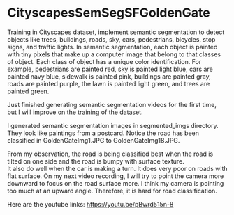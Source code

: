 # CityscapesSemSegSFGoldenGate
Training in Cityscapes dataset, implement semantic segmentation to detect objects like trees, buildings, roads, sky, cars, pedestrians, 
bicycles, stop signs, and traffic lights.  In semantic segmentation, each object is painted with tiny pixels that make up a computer
image that belong to that classes of object. Each class of object has a unique color identification. For example, pedestrians are 
painted red, sky is painted light blue, cars are painted navy blue, sidewalk is painted pink, buildings are painted gray, roads 
are painted purple, the lawn is painted light green, and trees are painted green.

Just finished generating semantic segmentation videos for the first time, but I will improve on the training of the dataset.

I generated semantic segmentation images in segmented_imgs directory. They look like paintings from a postcard. Notice the road has 
been classified in GoldenGateImg1.JPG to GoldenGateImg18.JPG.  

From my observation, the road is being classified best when the road is tilted on one side and the road is bumpy with surface texture.  
It also do well when the car is making a turn.  It does very poor on roads with flat surface.  On my next video recording, I will 
try to point the camera more downward to focus on the road surface more.  I think my camera is pointing too much at an upward angle.
Therefore, it is hard for road classification.

Here are the youtube links: 
https://youtu.be/pBwrd515n-8
